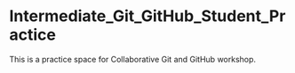 # Intermediate_Git_GitHub_Student_Practice

This is a practice space for Collaborative Git and GitHub workshop. 
